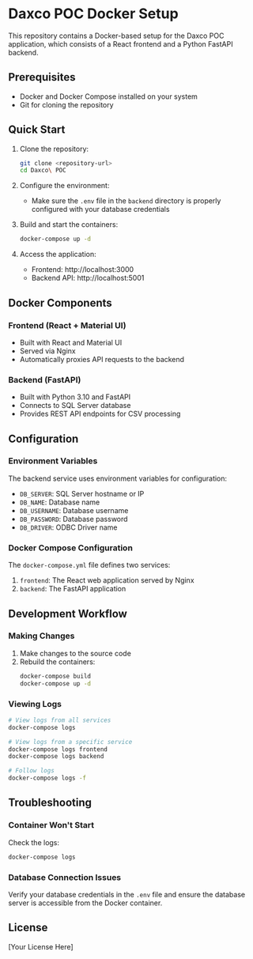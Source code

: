 # Daxco POC Docker Setup

This repository contains a Docker-based setup for the Daxco POC application, which consists of a React frontend and a Python FastAPI backend.

## Prerequisites

- Docker and Docker Compose installed on your system
- Git for cloning the repository

## Quick Start

1. Clone the repository:
   ```bash
   git clone <repository-url>
   cd Daxco\ POC
   ```

2. Configure the environment:
   - Make sure the `.env` file in the `backend` directory is properly configured with your database credentials

3. Build and start the containers:
   ```bash
   docker-compose up -d
   ```

4. Access the application:
   - Frontend: http://localhost:3000
   - Backend API: http://localhost:5001

## Docker Components

### Frontend (React + Material UI)

- Built with React and Material UI
- Served via Nginx
- Automatically proxies API requests to the backend

### Backend (FastAPI)

- Built with Python 3.10 and FastAPI
- Connects to SQL Server database
- Provides REST API endpoints for CSV processing

## Configuration

### Environment Variables

The backend service uses environment variables for configuration:

- `DB_SERVER`: SQL Server hostname or IP
- `DB_NAME`: Database name
- `DB_USERNAME`: Database username
- `DB_PASSWORD`: Database password
- `DB_DRIVER`: ODBC Driver name

### Docker Compose Configuration

The `docker-compose.yml` file defines two services:

1. `frontend`: The React web application served by Nginx
2. `backend`: The FastAPI application

## Development Workflow

### Making Changes

1. Make changes to the source code
2. Rebuild the containers:
   ```bash
   docker-compose build
   docker-compose up -d
   ```

### Viewing Logs

```bash
# View logs from all services
docker-compose logs

# View logs from a specific service
docker-compose logs frontend
docker-compose logs backend

# Follow logs
docker-compose logs -f
```

## Troubleshooting

### Container Won't Start

Check the logs:
```bash
docker-compose logs
```

### Database Connection Issues

Verify your database credentials in the `.env` file and ensure the database server is accessible from the Docker container.

## License

[Your License Here]
